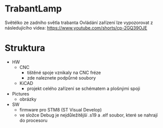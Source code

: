 # TrabantLamp
Světélko ze zadního světla trabanta
Ovládání zařízení lze vypozorovat z následujícího videa: https://www.youtube.com/shorts/cp-2GQ39OJE

# Struktura
- HW
  - CNC
    - tištěné spoje vznikaly na CNC fréze
    - zde naleznete podpůrné soubory
  - KiCAD
    - projekt celého zařízení se schématem a plošnými spoji
- Pictures
  - obrázky
- SW
  - firmware pro STM8 (ST Visual Develop)
  - ve složce Debug je nejdůležitější .s19 a .elf soubor, které se nahrají do procesoru
